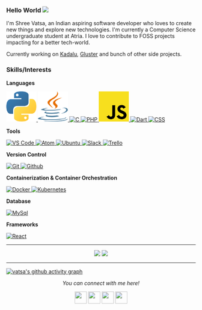 ### Hello World <img src="https://raw.githubusercontent.com/vatsa287/vatsa287/master/assets/Hi.gif?raw=true" width="30px">

<!--
<img align = 'right' src="https://github.com/vatsa287/vatsa287/blob/master/assets/myAvatar.png" alt="Shree Vatsa N" width="180" height="180">
-->

<p float='left'> I'm Shree Vatsa, an Indian aspiring software developer who loves to create new things and explore new technologies. I'm currently a  Computer Science undergraduate student at Atria. I love to contribute to FOSS projects impacting for a better tech-world.</p>
<p>Currently working on <a href="https://www.github.com/kadalu/kadalu">Kadalu</a>, <a href="https://github.com/gluster/glusterfs">Gluster</a> and bunch of other side projects. </p>




### Skills/Interests

**Languages**

<a href="https://www.python.org/">
  <img
    alt="Python"
    height="80"
    width="80"
    src="https://raw.githubusercontent.com/vatsa287/vatsa287/master/assets/python.svg" />
</a>
<a href="https://www.java.com/en/">
  <img
    alt="Java"
    height="80"
    width="80"
    src="https://raw.githubusercontent.com/vatsa287/vatsa287/master/assets/java.svg" />
</a>
<a href="https://www.cprogramming.com/">
  <img
    alt="C"
    height="80"
    width="80"
    src="https://raw.githubusercontent.com/vatsa287/vatsa287/master/assets/c-original.svg?raw=true?sanitize=true" />
</a>
<a href="https://www.php.net">
  <img
    alt="PHP"
    height="80"
    width="80"
    src="https://raw.githubusercontent.com/vatsa287/vatsa287/master/assets/php-original.svg" />
</a>
<a href="https://www.javascript.com/">
  <img
    alt="JavaScript"
    height="80"
    width="80"
    src="https://raw.githubusercontent.com/vatsa287/vatsa287/master/assets/javascript.svg" />
</a>
<a href="https://w3.org/">
  <img
    alt="Dart"
    height="80"
    width="80"
    src="https://raw.githubusercontent.com/vatsa287/vatsa287/master/assets/html5-original.svg" />
</a>
<a href="https://w3.org/">
  <img
    alt="CSS"
    height="80"
    width="80"
    src="https://raw.githubusercontent.com/vatsa287/vatsa287/master/assets/css3.svg" />
</a>


**Tools**

<a href="code.visualstudio.com/">
  <img 
    alt="VS Code"
    height="80"
    width="80"
    src="https://raw.githubusercontent.com/vatsa287/vatsa287/master/assets/visualstudio-plain.svg" />
</a>
<a href="atom.io">
  <img 
    alt="Atom"
    height="80"
    width="80"
    src="https://raw.githubusercontent.com/vatsa287/vatsa287/master/assets/atom-original.svg" />
</a>
<a href="https://ubuntu.com">
  <img 
    alt="Ubuntu"
    height="80"
    width="80"
    src="https://raw.githubusercontent.com/vatsa287/vatsa287/master/assets/ubuntu-plain.svg" />
</a>
<a href="https://slack.com">
  <img 
    alt="Slack"
    height="80"
    width="80"
    src="https://raw.githubusercontent.com/vatsa287/vatsa287/master/assets/slack-original.svg" />
</a>
  <a href="https://trello.com">
  <img 
    alt="Trello"
    height="80"
    width="80"
    src="https://raw.githubusercontent.com/vatsa287/vatsa287/master/assets/trello-plain.svg" />
</a>


**Version Control**

<a href="https://git-scm.com">
  <img
    alt="Git"
    height="80"
    width="80"
    src="https://raw.githubusercontent.com/vatsa287/vatsa287/master/assets/git-original.svg" />
</a>
<a href="https://github.com">
  <img
    alt="Github"
    height="80"
    width="80"
    src="https://raw.githubusercontent.com/vatsa287/vatsa287/master/assets/github-original.svg" />
</a>


**Containerization & Container Orchestration**

<a href="https://hub.docker.com/">
  <img 
    alt="Docker"
    height="80"
    width="80"
    src="https://raw.githubusercontent.com/vatsa287/vatsa287/master/assets/docker-original.svg" />
</a>
<a href="https://kubernetes.io/">
  <img 
    alt="Kubernetes"
    height="80"
    width="80"
    src="https://raw.githubusercontent.com/vatsa287/vatsa287/master/assets/kubernetes-icon.svg" />
</a>


**Database**

<a href="https://mysql.com/">
  <img 
    alt="MySql"
    height="80"
    width="80"
    src="https://raw.githubusercontent.com/vatsa287/vatsa287/master/assets/mysql-original.svg" />
</a>


**Frameworks**

<a href="https://reactjs.org/">
  <img
    alt="React"
    height="80"
    width="80"
    src="https://raw.githubusercontent.com/vatsa287/vatsa287/master/assets/react-original.svg" />
</a>

<br>

<hr>
<p align = "center">
  <img src = "https://github-readme-stats.vercel.app/api?username=vatsa287&show_icons=true&theme=dark&line_height=40">
  <img src = "https://github-readme-stats.vercel.app/api/top-langs/?username=vatsa287&theme=dark">
</p>

<hr>

[![vatsa's github activity graph](https://activity-graph.herokuapp.com/graph?username=vatsa287&theme=xcode&line=33cc33)](https://github.com/vatsa287/github-readme-activity-graph)


<p align="center">
  <i>You can connect with me here!</i>
  <p align="center">
    <a href="https://twitter.com/vasta287" alt="Twitter"><img height="32" width="32" src="https://cdn.jsdelivr.net/npm/simple-icons@v3/icons/twitter.svg"/></a>
    <a href="https://www.linkedin.com/in/vatsa287" alt="Linkedin"><img height="32" width="32" src="https://cdn.jsdelivr.net/npm/simple-icons@v3/icons/linkedin.svg" /></a>
    <a href="https://github.com/vatsa287" alt="GitHub"><img height="32" width="32" src="https://cdn.jsdelivr.net/npm/simple-icons@v3/icons/github.svg" /></a>
    <a href="https://medium.com/@shreevatsan" alt="Medium"><img height="32" width="32" src="https://cdn.jsdelivr.net/npm/simple-icons@v3/icons/medium.svg" /></a>
  </p>
</p>



<!--
**vatsa287/vatsa287** is a ✨ _special_ ✨ repository because its `README.md` (this file) appears on your GitHub profile.
Here are some ideas to get you started:

- 🔭 I’m currently working on ...
- 🌱 I’m currently learning ...
- 👯 I’m looking to collaborate on ...
- 🤔 I’m looking for help with ...
- 💬 Ask me about ...
- 📫 How to reach me: ...
- 😄 Pronouns: ...
- ⚡ Fun fact: ...
-->

